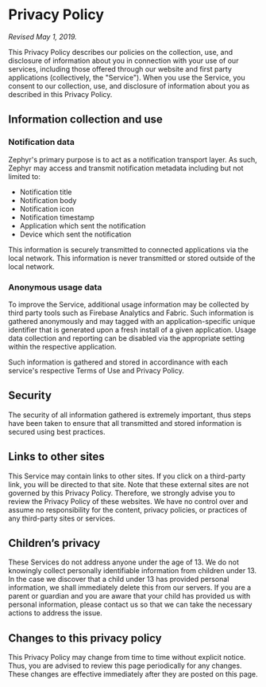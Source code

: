 Privacy Policy
==============

*Revised May 1, 2019.*

This Privacy Policy describes our policies on the collection, use, and disclosure of information about you in connection with your use of our services, including those offered through our website and first party applications (collectively, the "Service").
When you use the Service, you consent to our collection, use, and disclosure of information about you as described in this Privacy Policy.

## Information collection and use
### Notification data
Zephyr's primary purpose is to act as a notification transport layer.
As such, Zephyr may access and transmit notification metadata including but not limited to:

* Notification title
* Notification body
* Notification icon
* Notification timestamp
* Application which sent the notification
* Device which sent the notification

This information is securely transmitted to connected applications via the local network.
This information is never transmitted or stored outside of the local network.

### Anonymous usage data
To improve the Service, additional usage information may be collected by third party tools such as Firebase Analytics and Fabric.
Such information is gathered anonymously and may tagged with an application-specific unique identifier that is generated upon a fresh install of a given application.
Usage data collection and reporting can be disabled via the appropriate setting within the respective application.

Such information is gathered and stored in accordinance with each service's respective Terms of Use and Privacy Policy.

## Security
The security of all information gathered is extremely important, thus steps have been taken to ensure that all transmitted and stored information is secured using best practices.

## Links to other sites
This Service may contain links to other sites.
If you click on a third-party link, you will be directed to that site.
Note that these external sites are not governed by this Privacy Policy.
Therefore, we strongly advise you to review the Privacy Policy of these websites.
We have no control over and assume no responsibility for the content, privacy policies, or practices of any third-party sites or services.

## Children’s privacy
These Services do not address anyone under the age of 13.
We do not knowingly collect personally identifiable information from children under 13.
In the case we discover that a child under 13 has provided personal information, we shall immediately delete this from our servers.
If you are a parent or guardian and you are aware that your child has provided us with personal information, please contact us so that we can take the necessary actions to address the issue.

## Changes to this privacy policy
This Privacy Policy may change from time to time without explicit notice.
Thus, you are advised to review this page periodically for any changes.
These changes are effective immediately after they are posted on this page.
